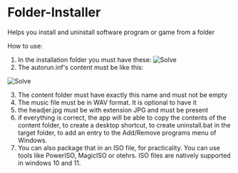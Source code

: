 # Folder-Installer
Helps you install and uninstall software program or game from a folder

How to use:
1. In the installation folder you must have these:
![Solve](https://i.ibb.co/RD2Rdm1/contents.png)
2. The autorun.inf's content must be like this:


![Solve](https://i.ibb.co/smTmyDV/autorun.png)

3. The content folder must have exactly this name and must not be empty
4. The music file must be in WAV format. It is optional to have it
5. the headjer.jpg must be with extension JPG and must be present
6. if everything is correct, the app will be able to copy the contents of the content folder, to create a desktop shortcut, to create uninstall.bat in the target folder, to add an entry to the Add/Remove programs menu of Windows.
7. You can also package that in an ISO file, for practicality. You can use tools like PowerISO, MagicISO or otehrs. ISO files are natively supported in windows 10 and 11.
